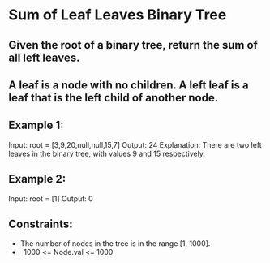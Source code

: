 # Sum of Leaf Leaves Binary Tree

## Given the root of a binary tree, return the sum of all left leaves.

## A leaf is a node with no children. A left leaf is a leaf that is the left child of another node.

 

## Example 1:


Input: root = [3,9,20,null,null,15,7]
Output: 24
Explanation: There are two left leaves in the binary tree, with values 9 and 15 respectively.
## Example 2:

Input: root = [1]
Output: 0
 

## Constraints:

- The number of nodes in the tree is in the range [1, 1000].
- -1000 <= Node.val <= 1000